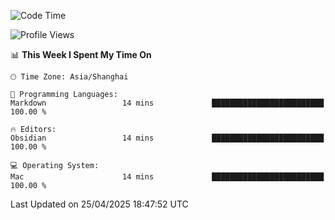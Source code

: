 <!--START_SECTION:waka-->
![Code Time](http://img.shields.io/badge/Code%20Time-546%20hrs%2045%20mins-blue)

![Profile Views](http://img.shields.io/badge/Profile%20Views-5-blue)

📊 **This Week I Spent My Time On** 

```text
🕑︎ Time Zone: Asia/Shanghai

💬 Programming Languages: 
Markdown                 14 mins             █████████████████████████   100.00 % 

🔥 Editors: 
Obsidian                 14 mins             █████████████████████████   100.00 % 

💻 Operating System: 
Mac                      14 mins             █████████████████████████   100.00 % 
```


 Last Updated on 25/04/2025 18:47:52 UTC
<!--END_SECTION:waka-->
